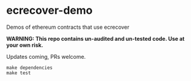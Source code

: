 # ecrecover-demo
Demos of ethereum contracts that use ecrecover

**WARNING: This repo contains un-audited and un-tested code. Use at your own risk.**

Updates coming, PRs welcome.

```
make dependencies
make test
```
